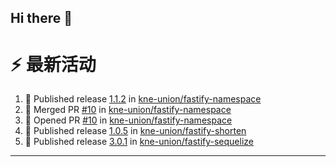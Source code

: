 ## Hi there 👋

<!--

**Here are some ideas to get you started:**

🙋‍♀️ A short introduction - what is your organization all about?
🌈 Contribution guidelines - how can the community get involved?
👩‍💻 Useful resources - where can the community find your docs? Is there anything else the community should know?
🍿 Fun facts - what does your team eat for breakfast?
🧙 Remember, you can do mighty things with the power of [Markdown](https://docs.github.com/github/writing-on-github/getting-started-with-writing-and-formatting-on-github/basic-writing-and-formatting-syntax)
-->


# ⚡ 最新活动

<!--START_SECTION:activity-->
1. 🚀 Published release [1.1.2](https://github.com/kne-union/fastify-namespace/releases/tag/1.1.2) in [kne-union/fastify-namespace](https://github.com/kne-union/fastify-namespace)
2. 🎉 Merged PR [#10](https://github.com/kne-union/fastify-namespace/pull/10) in [kne-union/fastify-namespace](https://github.com/kne-union/fastify-namespace)
3. 💪 Opened PR [#10](https://github.com/kne-union/fastify-namespace/pull/10) in [kne-union/fastify-namespace](https://github.com/kne-union/fastify-namespace)
4. 🚀 Published release [1.0.5](https://github.com/kne-union/fastify-shorten/releases/tag/1.0.5) in [kne-union/fastify-shorten](https://github.com/kne-union/fastify-shorten)
5. 🚀 Published release [3.0.1](https://github.com/kne-union/fastify-sequelize/releases/tag/3.0.1) in [kne-union/fastify-sequelize](https://github.com/kne-union/fastify-sequelize)
<!--END_SECTION:activity-->

---
